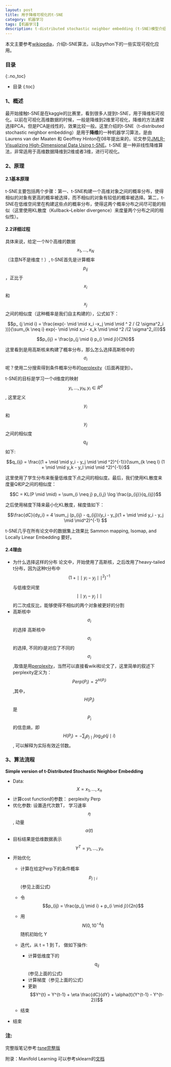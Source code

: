```yaml
---
layout: post
title: 用于降维可视化的t-SNE
category: 机器学习
tags: [机器学习]
description: t-distributed stochastic neighbor embedding (t-SNE)模型介绍。
---
```


本文主要参考[wikipedia](https://en.wikipedia.org/wiki/T-distributed_stochastic_neighbor_embedding)，介绍t-SNE算法，以及python下的一些实现可视化应用。

<!-- more -->

### 目录
{:.no_toc}

* 目录
{:toc}

### 1、概述
最开始接触t-SNE是在kaggle的比赛里，看到很多人提到t-SNE，用于降维和可视化。以前在可视化高维数据的时候，一般是降维到2维里可视化，降维的方法通常选择PCA，但是PCA是线性的，效果比较一般。这里介绍的t-SNE（t-distributed stochastic neighbor embedding）是用于**降维**的一种机器学习算法，是由 Laurens van der Maaten 和 Geoffrey Hinton在08年提出来的，论文参见[JMLR-Visualizing High-Dimensional Data Using t-SNE](http://jmlr.org/papers/volume9/vandermaaten08a/vandermaaten08a.pdf)。t-SNE 是一种非线性降维算法，非常适用于高维数据降维到2维或者3维，进行可视化。

### 2、原理

#### 2.1基本原理
t-SNE主要包括两个步骤：第一、t-SNE构建一个高维对象之间的概率分布，使得相似的对象有更高的概率被选择，而不相似的对象有较低的概率被选择。第二，t-SNE在低维空间里在构建这些点的概率分布，使得这两个概率分布之间尽可能的相似（这里使用KL散度（Kullback–Leibler divergence）来度量两个分布之间的相似性）。

#### 2.2详细过程
具体来说，给定一个N个高维的数据$$x_1, ... , x_N$$（注意N不是维度！）, t-SNE首先是计算概率$$p_{ij}$$，正比于$$x_i$$和$$x_j$$之间的相似度（这种概率是我们自主构建的），公式如下：

$$p_ {j \mid i} = \frac{exp(- \mid \mid x_i -x_j \mid \mid ^ 2 / (2 \sigma^2_i ))}{\sum_{k \neq i} exp(- \mid \mid x_i - x_k \mid \mid ^2 /(2 \sigma^2_i))}$$

$$p_{ij} = \frac{p_{j \mid i} p_{i \mid j}}{2N}$$

这里看到是用高斯核来构建了概率分布，那么怎么选择高斯核中的$$\sigma_i$$呢？使用二分搜索得到条件概率分布的[perplexity](https://en.wikipedia.org/wiki/Perplexity)（后面再提到）。

t-SNE的目标是学习一个d维度的映射$$y_i, ... , y_N, y_i \in R^d$$, 这里定义$$y_i$$和$$y_j$$之间的相似度$$q_{ij}$$如下:

$$q_{ij} = \frac{(1 + \mid \mid y_i - y_j \mid \mid ^2)^{-1}}{\sum_{k \neq l} (1 + \mid \mid y_k - y_l \mid \mid ^2)^{-1}}$$

这里使用了学生分布来衡量低维度下点之间的相似度。最后，我们使用KL散度来度量Q和P之间的相似度：

$$C = KL(P \mid \mid) = \sum_{i \neq j} p_{i,j} \log \frac{p_{ij}}{q_{ij}}$$

之后使用梯度下降来最小化KL散度，梯度值如下：

$$\frac{dC}{dy_i} = 4 \sum_j (p_{ij} - q_{ij})(y_i - y_j)(1 + \mid \mid y_i - y_j \mid \mid^2)^{-1} $$

t-SNE几乎在所有论文中的数据集上效果比 Sammon mapping, Isomap, and Locally Linear Embedding 要好。

#### 2.4理由

- 为什么选择这样的分布
    论文中，开始使用了高斯核，之后改用了heavy-tailed t分布，因为这种t分布中 $$(1 + \mid \mid y_i - y_j \mid \mid ^2)^{-1}$$与低维空间里$$\mid \mid y_i - y_j\mid \mid$$的二次成反比，能够使得不相似的两个对象被更好的分割
- 高斯核中$$\sigma_i$$的选择
高斯核中$$\sigma_i$$的选择, 不同的i是对应了不同的$$\sigma_i$$,取值是用[perplexity](https://en.wikipedia.org/wiki/Perplexity)，当然可以直接看wiki和论文了，这里简单的叙述下perplexity定义为： $$Perp(P_i) = 2^{H(P_i)}$$ ,其中，$$H(P_i)$$是$$P_i$$的信息熵，即$$H(P_i) = -\sum_j p_{j \mid i} \log_2 p(j \mid i)$$, 可以解释为实际有效近邻数。

### 3、算法流程

**Simple version of t-Distributed Stochastic Neighbor Embedding**

- Data: $$X = {x_1, ... , x_n}$$
- 计算cost function的参数： perplexity Perp
- 优化参数: 设置迭代次数T， 学习速率$$\eta$$, 动量$$\alpha(t)$$
- 目标结果是低维数据表示 $$Y^T = {y_1, ... , y_n}$$
- 开始优化
    + 计算在给定Perp下的条件概率$$p_{j \mid i}$$(参见上面公式)
    + 令 $$p_{ij} = \frac{p_{j \mid i} + p_{i \mid j}}{2n}$$
    + 用 $$N(0, 10^{-4}I)$$ 随机初始化 Y
    + 迭代，从 t = 1 到 T， 做如下操作:
        * 计算低维度下的 $$q_{ij}$$(参见上面的公式)
        * 计算梯度（参见上面的公式）
        * 更新 $$Y^{t} = Y^{t-1} + \eta \frac{dC}{dY} + \alpha(t)(Y^{t-1} - Y^{t-2})$$

    + 结束
- 结束


### 注:
完整版笔记参考:[tsne完整版](http://www.datakit.cn/blog/2017/02/05/t_sne_full.html)

附录：Manifold Learning 可以参考sklearn的[文档](http://scikit-learn.org/stable/modules/manifold.html)
